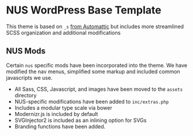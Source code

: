 NUS WordPress Base Template
===

This theme is based on `_s` [from Automattic](http://underscores.me) but includes more streamlined SCSS organization and additional modifications

NUS Mods
---------------

Certain `nus` specific mods have been incorporated into the theme. We have modified the nav menus, simplified some markup and included common javascripts we use.

* All Sass, CSS, Javascript, and images have been moved to the `assets` directory
* NUS-specific modifications have been added to `inc/extras.php`
* Includes a modular type scale via bower
* Modernizr.js is included by default
* SVGInjector2 is included as an inlining option for SVGs
* Branding functions have been added.
